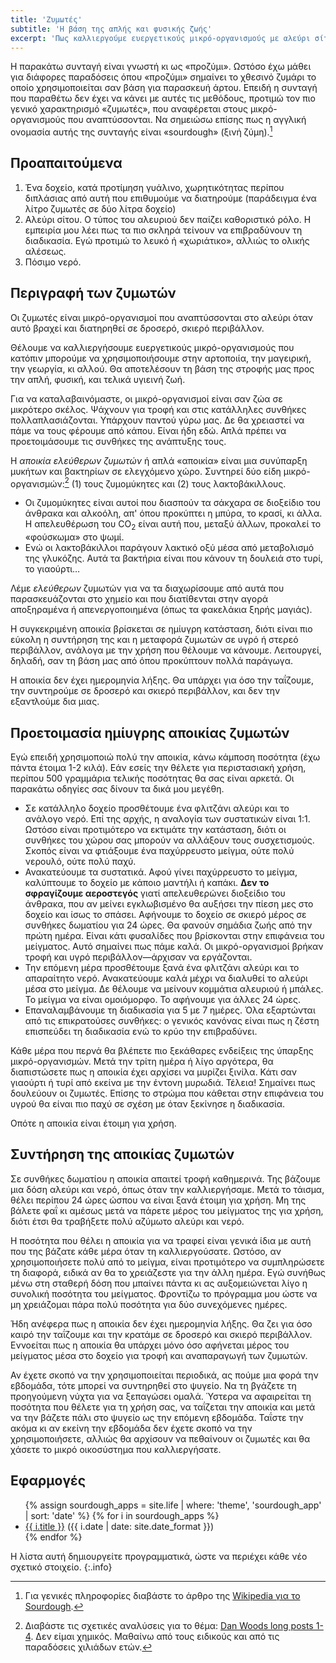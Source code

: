 ```yaml
---
title: 'Ζυμωτές'
subtitle: 'Η βάση της απλής και φυσικής ζωής'
excerpt: 'Πως καλλιεργούμε ευεργετικούς μικρό-οργανισμούς με αλεύρι σίτου και νερό.'
---
```


Η παρακάτω συνταγή είναι γνωστή κι ως «προζύμι».  Ωστόσο έχω μάθει για
διάφορες παραδόσεις όπου «προζύμι» σημαίνει το χθεσινό ζυμάρι το οποίο
χρησιμοποιείται σαν βάση για παρασκευή άρτου.  Επειδή η συνταγή που
παραθέτω δεν έχει να κάνει με αυτές τις μεθόδους, προτιμώ τον πιο γενικό
χαρακτηρισμό «ζυμωτές», που αναφέρεται στους μικρό-οργανισμούς που
αναπτύσσονται.  Να σημειώσω επίσης πως η αγγλική ονομασία αυτής της
συνταγής είναι «sourdough» (ξινή ζύμη).[^SourdoughWiki]

## Προαπαιτούμενα

1. Ένα δοχείο, κατά προτίμηση γυάλινο, χωρητικότητας περίπου διπλάσιας
   από αυτή που επιθυμούμε να διατηρούμε (παράδειγμα ένα λίτρο ζυμωτές
   σε δύο λίτρα δοχείο)
2. Αλεύρι σίτου.  Ο τύπος του αλευριού δεν παίζει καθοριστικό ρόλο.
   Η εμπειρία μου λέει πως τα πιο σκληρά τείνουν να επιβραδύνουν τη
   διαδικασία.  Εγώ προτιμώ το λευκό ή «χωριάτικο», αλλιώς το ολικής
   αλέσεως.
3. Πόσιμο νερό.

## Περιγραφή των ζυμωτών

Οι ζυμωτές είναι μικρό-οργανισμοί που αναπτύσσονται στο αλεύρι όταν αυτό
βραχεί και διατηρηθεί σε δροσερό, σκιερό περιβάλλον.

Θέλουμε να καλλιεργήσουμε ευεργετικούς μικρό-οργανισμούς που κατόπιν
μπορούμε να χρησιμοποιήσουμε στην αρτοποιία, την μαγειρική, την γεωργία,
κι αλλού.  Θα αποτελέσουν τη βάση της στροφής μας προς την απλή, φυσική,
και τελικά υγιεινή ζωή.

Για να καταλαβαινόμαστε, οι μικρό-οργανισμοί είναι σαν ζώα σε μικρότερο
σκέλος.  Ψάχνουν για τροφή και στις κατάλληλες συνθήκες
πολλαπλασιάζονται.  Υπάρχουν παντού γύρω μας.  Δε θα χρειαστεί να πάμε
να τους φέρουμε από κάπου.  Είναι ήδη εδώ.  Απλά πρέπει να
προετοιμάσουμε τις συνθήκες της ανάπτυξης τους.

Η _αποικία ελεύθερων ζυμωτών_ ή απλά «αποικία» είναι μια συνύπαρξη
μυκήτων και βακτηρίων σε ελεγχόμενο χώρο.  Συντηρεί δύο είδη
μικρό-οργανισμών:[^SourdoughChemistry] (1) τους ζυμομύκητες και (2) τους
λακτοβάκιλλους.

* Οι ζυμομύκητες είναι αυτοί που διασπούν τα σάκχαρα σε διοξείδιο του
  άνθρακα και αλκοόλη, απ' όπου προκύπτει η μπύρα, το κρασί, κι άλλα.
  Η απελευθέρωση του CO<sub>2</sub> είναι αυτή που, μεταξύ άλλων,
  προκαλεί το «φούσκωμα» στο ψωμί.
* Ενώ οι λακτοβάκιλλοι παράγουν λακτικό οξύ μέσα από μεταβολισμό της
  γλυκόζης.  Αυτά τα βακτήρια είναι που κάνουν τη δουλειά στο τυρί, το
  γιαούρτι…

Λέμε _ελεύθερων_ ζυμωτών για να τα διαχωρίσουμε από αυτά που
παρασκευάζονται στο χημείο και που διατίθενται στην αγορά αποξηραμένα
ή απενεργοποιημένα (όπως τα φακελάκια ξηρής μαγιάς).

Η συγκεκριμένη αποικία βρίσκεται σε ημίυγρη κατάσταση, διότι είναι πιο
εύκολη η συντήρηση της και η μεταφορά ζυμωτών σε υγρό ή στερεό
περιβάλλον, ανάλογα με την χρήση που θέλουμε να κάνουμε.  Λειτουργεί,
δηλαδή, σαν τη βάση μας από όπου προκύπτουν πολλά παράγωγα.

Η αποικία δεν έχει ημερομηνία λήξης.  Θα υπάρχει για όσο την ταΐζουμε,
την συντηρούμε σε δροσερό και σκιερό περιβάλλον, και δεν την εξαντλούμε
δια μιας.

## Προετοιμασία ημίυγρης αποικίας ζυμωτών

Εγώ επειδή χρησιμοποιώ πολύ την αποικία, κάνω κάμποση ποσότητα (έχω
πάντα έτοιμα 1-2 κιλά).  Εάν εσείς την θέλετε για περιστασιακή χρήση,
περίπου 500 γραμμάρια τελικής ποσότητας θα σας είναι αρκετά.  Οι
παρακάτω οδηγίες σας δίνουν τα δικά μου μεγέθη.

* Σε κατάλληλο δοχείο προσθέτουμε ένα φλιτζάνι αλεύρι και το ανάλογο
  νερό.  Επί της αρχής, η αναλογία των συστατικών είναι 1:1.  Ωστόσο
  είναι προτιμότερο να εκτιμάτε την κατάσταση, διότι οι συνθήκες του
  χώρου σας μπορούν να αλλάξουν τους συσχετισμούς.  Σκοπός είναι να
  φτιάξουμε ένα παχύρρευστο μείγμα, ούτε πολύ νερουλό, ούτε πολύ παχύ.
* Ανακατεύουμε τα συστατικά.  Αφού γίνει παχύρρευστο το μείγμα,
  καλύπτουμε το δοχείο με κάποιο μαντήλι ή καπάκι.  **Δεν το σφραγίζουμε
  αεροστεγός** γιατί απελευθερώνει διοξείδιο του άνθρακα, που αν μείνει
  εγκλωβισμένο θα αυξήσει την πίεση μες στο δοχείο και ίσως το σπάσει.
  Αφήνουμε το δοχείο σε σκιερό μέρος σε συνθήκες δωματίου για 24 ώρες.
  Θα φανούν σημάδια ζωής από την πρώτη ημέρα.  Είναι κάτι φυσαλίδες που
  βρίσκονται στην επιφάνεια του μείγματος.  Αυτό σημαίνει πως πάμε καλά.
  Οι μικρό-οργανισμοί βρήκαν τροφή και υγρό περιβάλλον—άρχισαν να
  εργάζονται.
* Την επόμενη μέρα προσθέτουμε ξανά ένα φλιτζάνι αλεύρι και το
  απαραίτητο νερό.  Ανακατεύουμε καλά μέχρι να διαλυθεί το αλεύρι μέσα
  στο μείγμα.  Δε θέλουμε να μείνουν κομμάτια αλευριού ή μπάλες.  Το
  μείγμα να είναι ομοιόμορφο.  Το αφήνουμε για άλλες 24 ώρες.
* Επαναλαμβάνουμε τη διαδικασία για 5 με 7 ημέρες.  Όλα εξαρτώνται από
  τις επικρατούσες συνθήκες: ο γενικός κανόνας είναι πως η ζέστη
  επισπεύδει τη διαδικασία ενώ το κρύο την επιβραδύνει.

Κάθε μέρα που περνά θα βλέπετε πιο ξεκάθαρες ενδείξεις της ύπαρξης
μικρό-οργανισμών.  Μετά την τρίτη ημέρα ή λίγο αργότερα, θα διαπιστώσετε
πως η αποικία έχει αρχίσει να μυρίζει ξινίλα.  Κάτι σαν γιαούρτι ή τυρί
από εκείνα με την έντονη μυρωδιά.  Τέλεια!  Σημαίνει πως δουλεύουν οι
ζυμωτές.  Επίσης το στρώμα που κάθεται στην επιφάνεια του υγρού θα είναι
πιο παχύ σε σχέση με όταν ξεκίνησε η διαδικασία.

Οπότε η αποικία είναι έτοιμη για χρήση.

## Συντήρηση της αποικίας ζυμωτών

Σε συνθήκες δωματίου η αποικία απαιτεί τροφή καθημερινά.  Της βάζουμε
μια δόση αλεύρι και νερό, όπως όταν την καλλιεργήσαμε.  Μετά το τάισμα,
θέλει περίπου 24 ώρες ώσπου να είναι ξανά έτοιμη για χρήση.  Μη της
βάλετε φαΐ κι αμέσως μετά να πάρετε μέρος του μείγματος της για χρήση,
διότι έτσι θα τραβήξετε πολύ αζύμωτο αλεύρι και νερό.

Η ποσότητα που θέλει η αποικία για να τραφεί είναι γενικά ίδια με αυτή
που της βάζατε κάθε μέρα όταν τη καλλιεργούσατε.  Ωστόσο, αν
χρησιμοποιήσετε πολύ από το μείγμα, είναι προτιμότερο να συμπληρώσετε τη
διαφορά, ειδικά αν θα το χρειάζεστε για την άλλη ημέρα.  Εγώ συνήθως
μένω στη σταθερή δόση που μπαίνει πάντα κι ας αυξομειώνεται λίγο
η συνολική ποσότητα του μείγματος.  Φροντίζω το πρόγραμμα μου ώστε να μη
χρειάζομαι πάρα πολύ ποσότητα για δύο συνεχόμενες ημέρες.

Ήδη ανέφερα πως η αποικία δεν έχει ημερομηνία λήξης.  Θα ζει για όσο
καιρό την ταΐζουμε και την κρατάμε σε δροσερό και σκιερό περιβάλλον.
Εννοείται πως η αποικία θα υπάρχει μόνο όσο αφήνεται μέρος του μείγματος
μέσα στο δοχείο για τροφή και αναπαραγωγή των ζυμωτών.

Αν έχετε σκοπό να την χρησιμοποιείται περιοδικά, ας πούμε μια φορά την
εβδομάδα, τότε μπορεί να συντηρηθεί στο ψυγείο.  Να τη βγάζετε τη
προηγούμενη νύχτα για να ξεπαγώσει ομαλά.  Ύστερα να αφαιρείται τη
ποσότητα που θέλετε για τη χρήση σας, να ταΐζεται την αποικία και μετά
να την βάζετε πάλι στο ψυγείο ως την επόμενη εβδομάδα.  Ταΐστε την ακόμα
κι αν εκείνη την εβδομάδα δεν έχετε σκοπό να την χρησιμοποιήσετε, αλλιώς
θα αρχίσουν να πεθαίνουν οι ζυμωτές και θα χάσετε το μικρό οικοσύστημα
που καλλιεργήσατε.

## Εφαρμογές

<ul>
{% assign sourdough_apps = site.life | where: 'theme', 'sourdough_app' | sort: 'date' %}
{% for i in sourdough_apps %}
	<li>
		<a href="{{ i.url | relative_url }}">{{ i.title }}</a> ({{ i.date | date: site.date_format }}) 
	</li>
{% endfor %}
</ul>

Η λίστα αυτή δημιουργείτε προγραμματικά, ώστε να περιέχει κάθε νέο
σχετικό στοιχείο.
{:.info}


[^SourdoughWiki]: Για γενικές πληροφορίες διαβάστε το άρθρο της [Wikipedia για το Sourdough](https://en.wikipedia.org/wiki/Sourdough).

[^SourdoughChemistry]: Διαβάστε τις σχετικές αναλύσεις για το θέμα: [Dan Woods long posts 1-4](http://samartha.net/SD/docs/DW-post1-4.html).  Δεν είμαι χημικός.  Μαθαίνω από τους ειδικούς και από τις παραδόσεις χιλιάδων ετών.
